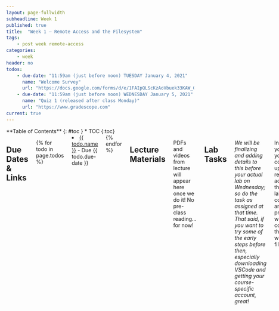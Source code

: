 ```yaml
---
layout: page-fullwidth
subheadline: Week 1
published: true
title:  "Week 1 – Remote Access and the Filesystem"
tags:
    - post week remote-access
categories:
    - week
header: no
todos:
    - due-date: "11:59am (just before noon) TUESDAY January 4, 2021"
      name: "Welcome Survey"
      url: "https://docs.google.com/forms/d/e/1FAIpQLScKzAoVbuek33KAW_Gj29ff7JcUbMDxjq0WdBn1DxxydPaUZA/viewform"
    - due-date: "11:59am (just before noon) WEDNESDAY January 5, 2021"
      name: "Quiz 1 (released after class Monday)"
      url: "https://www.gradescope.com"
current: true
---
```


<div class="row">
<div class="medium-4 medium-push-8 columns" markdown="1">
<div class="panel radius sticky fixed-toc" data-sticky data-options="sticky_on:large" markdown="1">
**Table of Contents**
{: #toc }
*  TOC
{:toc}
</div>
</div><!-- /.medium-4.columns -->

<div class="medium-8 medium-pull-4 columns" markdown="1">

## Due Dates & Links

{% for todo in page.todos %}
<li><a href="{{ todo.url }}">{{ todo.name }}</a> - Due {{ todo.due-date }}</li>
{% endfor %}

## Lecture Materials

PDFs and videos from lecture will appear here once we do it! No pre-class
reading... for now!

## Lab Tasks

_We will be finalizing and adding details to this before your actual lab on
Wednesday; so do the task as assigned at that time. That said, if you want to
try some of the early steps before then, especially downloading VSCode and
getting your course-specific account, great!_   


In this lab you'll set your computer up for remote access to the CSE lab
computers and practice with commands that work with the filesystem.

### Part 1 – Meet Your Group!

We've organized everyone into groups of 6-7 students for discussion. These
groups will be somewhat stable throughout the quarter, though some small changes
might happen. You will have a tutor or TA assigned to your group for help and
discussion.

We ask that you turn your camera on when in your small groups unless you are
unable to for some reason.

Your discussion leader will share a Google Doc with your group where you can
fill in notes as you work; this document is only for your group. Your discussion
leader will _not_ take notes for you, you can have someone volunteer to take
notes or come up with a way to share the role.

**Write down in notes** In your groups, share, and note in the running notes
document (discussion leaders, you answer these as well!):

- How you'd like people to refer to you (pronounce your name/nickname, pronouns
like he/her/they, etc)
- Your major
- **One** of:
    - A UCSD student organization you're a member of or interested in
    - What UCSD college you're in
    - Where you're calling in from

### Part 2 – Visual Studio Code

**In Your Group for 10 minutes**

Go to the Visual Studio Code website
[https://code.visualstudio.com/](https://code.visualstudio.com/), and follow the
instructions to download and install it on your computer. There are versions for
all the major operating systems, like OSX (for Macs) and Windows (for PCs). If
you only have access to a tablet or Chromebook while remote, you won't be able
to install it right now.  If you don't, you should chat your lab leader and let
them know, and for any pair activities this week and next we will make sure to
pair you with someone who does.

If you run into an error installing Visual Studio Code, speak up! You can
screenshare and ask for help, and the tutor or someone in your group might be
able to answer for you!

When it is installed, you should be able to open a window that looks like this
(it might have different colors, or a different menu bar, depending on your
system and settings):

![/images/vscode.png](/images/vscode.png)

**Write down in notes**: Everyone should share a screenshot of VScode open –
help folks figure it out if it won't install. If someone gets stuck, take a
screenshot of the error message or point at which they are stuck so we can help
them figure it out later, and they can decide to keep trying (potentiall with
the tutor helping) or move on. When moving on, make sure they can see someone's
screenshare to follow along!

### Part 3 – Remotely Connecting

**In Your Group for 15 minutes**

Many courses in CSE use course-specific accounts. These are similar to accounts
you might get on other systems at other institutions (or a future job). We'll
see how to use VScode to connect to a remote computer over the Internet to do
work there.

There is a first step you need if you're on Windows: install a program called
OpenSSH, which is a program that can connect your computer to other computers
that have this kind of account:

[Install OpenSSH](https://docs.microsoft.com/en-us/windows-server/administration/openssh/openssh_install_firstuse)

Then, look up your course-specific account for CSE15L here:

[https://sdacs.ucsd.edu/~icc/index.php](https://sdacs.ucsd.edu/~icc/index.php)

Then, in Visual Studio Code, we are going to connect to the remote computer
using VSCode's remote option.  For reference, we're following the steps in
[“Connect to a remote
host”](https://code.visualstudio.com/docs/remote/ssh#_connect-to-a-remote-host)
step.

For the first step, open a terminal in VSCode (Ctrl or Command + ```, or use the
Terminal → New Terminal menu option).  Your command will look like this, but
with the `ZZ` replaced by the letters in your course-specific account.

```
$ ssh cs15lzz@ieng6.ucsd.edu
```

(That's one, five, l (not one); the one and l look very close in some fonts.)

Since this is likely the first time you've connected to this server, you will
probably get a message like this:

```
⤇ ssh cs15lwi22zz@ieng6.ucsd.edu
The authenticity of host 'ieng6.ucsd.edu (128.54.70.227)' can't be established.
RSA key fingerprint is SHA256:ksruYwhnYH+sySHnHAtLUHngrPEyZTDl/1x99wUQcec.
Are you sure you want to continue connecting (yes/no/[fingerprint])? 
```

I (Joe) always say yes to these messages when I'm connecting to a new server for
the first time; it's expected to get this message in that case. If you get this
message when you're connecting to a server you connect to _often_, it could mean
someone is trying to listen in on or control the connection. This answer is a
decent description of what's going on: [Ben Voigt's
answer](https://superuser.com/questions/421074/ssh-the-authenticity-of-host-host-cant-be-established/421084#421084)

So type `yes` and press enter, then give your password; the whole interaction
should look something like this once you give your password and are logged in:

```
⤇ ssh cs15lwi22zz@ieng6.ucsd.edu
The authenticity of host 'ieng6-202.ucsd.edu (128.54.70.227)' can't be established.
RSA key fingerprint is SHA256:ksruYwhnYH+sySHnHAtLUHngrPEyZTDl/1x99wUQcec.
Are you sure you want to continue connecting (yes/no/[fingerprint])? 
Password: 
Last login: Sun Jan  2 14:03:05 2022 from 107-217-10-235.lightspeed.sndgca.sbcglobal.net
quota: No filesystem specified.
Hello cs15lwi22zz, you are currently logged into ieng6-203.ucsd.edu

You are using 0% CPU on this system

Cluster Status 
Hostname     Time    #Users  Load  Averages  
ieng6-201   23:25:01   0  0.08,  0.17,  0.11
ieng6-202   23:25:01   1  0.09,  0.15,  0.11
ieng6-203   23:25:01   1  0.08,  0.15,  0.11

Sun Jan 02, 2022 11:28pm - Prepping cs15lwi22
```

Now your terminal is connected to a computer in the CSE basement, and any
commands you run will run on that computer! We call your computer the _client_
and the computer in the basement the _server_ based on how you are connected.

If, in this process, you run into errors and can't figure out how to proceed,
ask! When you ask, take a screenshot of your problem and add it to your group's
running notes document, then describe what the fix was. If you don't know how to
take a screenshot, ask!

Remember – it is **rare** for a tutorial to work perfectly. We often have to
stop, think, guess, Google search, ask someone, etc. in order to get things to
work the way the tutorial says. I look up the right way to describe the
`(yes/no)` answer on first login all the time, for example. So you are helping
your group _learn about potential issues_ when you do this, and that's a major
learning outcome of the course! If you see someone else have an issue that you
didn't, ask why, and what might be different about what you did, or how your
environment is set up. You will learn by reflecting on this.

**Write down in notes** When you're done, **discuss** what you saw upon login.
Take a screenshot or copy/paste the output. Did you all see the same thing? What
might the differences mean? Note the results of your discussion in the notes
document.

### Part 4 – Run Some Commands

Try running the commands `cd`, `ls`, `pwd`, `mkdir`, and `cp` a few times in
different ways, both on *your* computer, and on the remote computer after
ssh-ing.  Discuss in your group what you see. Can you cause them to produce
error messages? What do they mean? If you're on Windows, what happens when you
use them on Windows?

Here are some specific useful commands to try:

- `cd ~`
- `cd`
- `ls -lat`
- `ls -a`
- `ls <directory>` where `<directory>` is
`/home/linux/ieng6/cs15lwi22/cs15lwi22abc`, where the `abc` is one of the other
group members' username
- `cp /home/linux/ieng6/cs15lwi22/public/hello.txt ~/`
- `cat /home/linux/ieng6/cs15lwi22/public/hello.txt`

**Write down in notes**: Copy at least one example from each group member, with
an explanation, into your shared notes doc.

Hint: To log out of the remote server in your terminal, you can use:

- Ctrl-D
- Run the command `exit`

You can also open more terminals in VSCode (there is a little + button at the
top of the terminal window where you can create another).

### Part 5 – Moving Files over SSH with scp

So far we've seen how we can do some work on local and remote computers. One key
step in _working remotely_ is being able to copy files back and forth between
the computers. There are lots of options for how to do this – you might have
done it yourself in the past by sending yourself an email, or storing it in
Google Drive or Dropbox and accessing it from the another computer later.

We'll see now another way to copy a file (or many files!) from your computer to
a remote computer. The command is called `scp`, and we will always run it from
the _client_ (that means from your computer, not logged into `ieng6`). Create a
file on your computer called `Main.java` and put the following contents into it:

```
class WhereAmI {
  public static void main(String[] args) {
    System.out.println(System.getProperty("os.name"));
    System.out.println(System.getProperty("user.name"));
    System.out.println(System.getProperty("user.home"));
    System.out.println(System.getProperty("user.dir"));
  }
}
```

Run it using `javac` and `java` on your computer. What do you see? (If you don't
have `java` installed on your computer, skip this step).

Then, in the terminal from the directory where you made this file, run this
command (as usually, using your username):

```
scp Main.java cs15lwi22zz@ieng6.ucsd.edu:~/
```

You should be prompted for a password just like when you log in with `ssh`.  If
you get errors, ask your group members for help! You'll all learn.

Then, log into ieng6 with ssh again, and use `ls`. You should see the file there
in your home directory! Now you can run it _on the ieng6 computer_ using `javac`
and `java`. Since `java` is installed on the _server_, everyone should be able
to run it no matter the client.

**Write answer in notes**: Try to get a screenshot of everyone successfully
*using `scp` and `ssh`. If someone can't, no worries! Get a screenshot of where
*they got stuck (don't try to resolve an error for more than a few minutes) and
*put that in the notes so we can help with it later.

**Write answer in notes**: What's different about the output when you run this
on the client vs. the server? What does this mean for what `getProperty` does?

What we see here is one solution for running code remotely – we can copy files
to a remote server with `scp`, then log in and run them there.

Before you go on, do the following:

- Have someone on your team start a timer
- Make a change to Main.java and save the file
- Copy the file to the remote server
- Log into the remote server and run the file
- Stop the timer

**Write answer in notes**: How long did it take you? (Not everyone has to do
this, but someone should.) Assume you'd have to do this process 100 times over
the course of a PA. How long would you spend copying and running the file?

### Part 6 – SSH Keys

So far, we've seen how to log in, run commands, and copy files to a remote
server with `ssh` and `scp`. Every time we log in or run `scp`, we have to type
(or copy-paste) our password. This is frustrating, time consuming, and
interrupts whatever task we were trying to do. Naturally, we should look into if
there are ways to avoid this repetitive, frustrating task with a configuration
or program.

In this case, there is a great solution – `ssh` keys. The idea behind ssh keys
is that a program, called `ssh-keygen`, creates a pair of files called the
_public key_ and _private key_. You copy the public key to a particular location
on the server, and the private key in a particular location on the client. Then,
the `ssh` command can use the pair of files in place of your password. This is a
common setup step in lots of work environments that involve code on a server.

Here's what you should run to set this up:

```
# on client (your computer)
$ ssh-keygen
cGenerating public/private rsa key pair.
Enter file in which to save the key (/Users/joe/.ssh/id_rsa): /Users/joe/.ssh/id_rsa
Enter passphrase (empty for no passphrase): 
Enter same passphrase again: 
Your identification has been saved in /Users/joe/.ssh/id_rsa.
Your public key has been saved in /Users/joe/.ssh/id_rsa.pub.
The key fingerprint is:
SHA256:jZaZH6fI8E2I1D35hnvGeBePQ4ELOf2Ge+G0XknoXp0 joe@Joes-Mac-mini.local
The key's randomart image is:
+---[RSA 3072]----+
|                 |
|       . . + .   |
|      . . B o .  |
|     . . B * +.. |
|      o S = *.B. |
|       = = O.*.*+|
|        + * *.BE+|
|           +.+.o |
|             ..  |
+----[SHA256]-----+
```

If you're on Windows, follow the extra `ssh-add` steps here: [https://docs.microsoft.com/en-us/windows-server/administration/openssh/openssh_keymanagement#user-key-generation](https://docs.microsoft.com/en-us/windows-server/administration/openssh/openssh_keymanagement#user-key-generation)

This created two new files on your system; the private key (in a file `id_rsa`)
and the public key (in a file `id_rsa.pub`), stored in the `.ssh` directory on
your computer.

Now we need to copy the _public_ (not the private) key to the `.ssh` directory
of your user account on the server.

```
$ ssh cs15lwi22zz@ieng6.ucsd.edu
<Enter Password>
# now on server
$ mkdir .ssh
$ <logout>
# back on client
$ scp /Users/joe/.ssh/id_rsa.pub cs15lwi22@ieng6.ucsd.edu:~/.ssh/authorized_keys
# You use your username and the path you saw in the command above
```

Once you do this, you should be able to `ssh` or `scp` from this client to the
server without entering your password.

**Write down in notes**: Try to get everyone to the point where they can do
this, and take a screenshot of logging in without a password. If you can't,
share a screenshot and description of where you got stuck!

**Write down in notes**: Repeat the timing experiment of editing and running
`Main.java` now that you don't have to use a password. How much time is saved
per run?

### Part 7 – Making Remote Running Even More Pleasant

Use what you've learned to come up with the most pleasant process you can for
making a _local_ edit to `Main.java`, then copying it to the remote server and
running it.

Some hints:

- You can write a command in quotes at the end of an `ssh` command to directly
run it on the remote server, then exit. For example, this command will log in
and list the home directory on the remote server:
  ```
  $ ssh cs15lwi22@ieng6.ucsd.edu "ls"
  ```
- You can use semicolons to run multiple commands on the same line in most
terminals. For example, try:
  ```
  $ cp Main.java OtherMain.java; javac OtherMain.java; java Main.java
  ```
- You can use the up-arrow on your keyboard to recall the last command that was
run

**Write down in notes** First try using just what we learned in this lab, and
document the best process you came up with. Try to get the total time for a run
after editing and saving to under 5 total keystrokes/mouse clicks, including all
typing.

If you have more time, brainstorm other ideas or search for other ways you might
easily run remote code.

### Part 8 – Wrapup

Discuss with your team – do you have any open questions about things you saw
that you don't understand? Write them down in your notes document or ask your
tutor. Even if they don't know, writing them down means we can come back to them
later!

If you _didn't_ get everything to work, that's OK! Keep trying and make sure
your tutor knows if you're totally stuck getting something set up; we'll be
posting some office hours soon where you can come to get unstuck as well.

</div>
